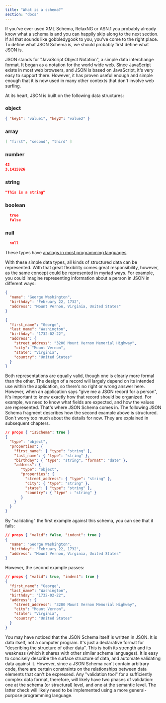 ```yaml
---
title: "What is a schema?"
section: "docs"
---
```


If you\'ve ever used XML Schema, RelaxNG or ASN.1 you probably already
know what a schema is and you can happily skip along to the next
section. If all that sounds like gobbledygook to you, you\'ve come to
the right place. To define what JSON Schema is, we should probably first
define what JSON is.

JSON stands for \"JavaScript Object Notation\", a simple data
interchange format. It began as a notation for the world wide web. Since
JavaScript exists in most web browsers, and JSON is based on JavaScript,
it\'s very easy to support there. However, it has proven useful enough
and simple enough that it is now used in many other contexts that don\'t
involve web surfing.

At its heart, JSON is built on the following data structures:

### object
```json
{ "key1": "value1", "key2": "value2" }
```

### array
```json
[ "first", "second", "third" ]
```

### number 
```json 
42
3.1415926
``` 

### string
```json
"This is a string"
```

### boolean
```json
  true
  false
```

### null
```json
  null
```

These types have [analogs in most programming languages](../understanding-json-schema/reference/type).



With these simple data types, all kinds of structured data can be
represented. With that great flexibility comes great responsibility,
however, as the same concept could be represented in myriad ways. For
example, you could imagine representing information about a person in
JSON in different ways:

```json
{
  "name": "George Washington",
  "birthday": "February 22, 1732",
  "address": "Mount Vernon, Virginia, United States"
} 
```

```json
{
  "first_name": "George",
  "last_name": "Washington",
  "birthday": "1732-02-22",
  "address": {
    "street_address": "3200 Mount Vernon Memorial Highway",
    "city": "Mount Vernon",
    "state": "Virginia",
    "country": "United States"
  }
}
```

Both representations are equally valid, though one is clearly more
formal than the other. The design of a record will largely depend on its
intended use within the application, so there\'s no right or wrong
answer here. However, when an application says \"give me a JSON record
for a person\", it\'s important to know exactly how that record should
be organized. For example, we need to know what fields are expected, and
how the values are represented. That\'s where JSON Schema comes in. The
following JSON Schema fragment describes how the second example above is
structured. Don\'t worry too much about the details for now. They are
explained in subsequent chapters.

```json
// props { "isSchema": true }
{
  "type": "object",
  "properties": {
    "first_name": { "type": "string" },
    "last_name": { "type": "string" },
    "birthday": { "type": "string", "format": "date" },
    "address": {
       "type": "object",
       "properties": {
         "street_address": { "type": "string" },
         "city": { "type": "string" },
         "state": { "type": "string" },
         "country": { "type" : "string" }
       }
    }
  }
}
```

By "validating" the first example against this schema, you can see that it fails:

```json
// props { "valid": false, "indent": true }
{
  "name": "George Washington",
  "birthday": "February 22, 1732",
  "address": "Mount Vernon, Virginia, United States"
}
```

However, the second example passes:

```json
// props { "valid": true, "indent": true }
{
  "first_name": "George",
  "last_name": "Washington",
  "birthday": "1732-02-22",
  "address": {
    "street_address": "3200 Mount Vernon Memorial Highway",
    "city": "Mount Vernon",
    "state": "Virginia",
    "country": "United States"
  }
}
```

You may have noticed that the JSON Schema itself is written in JSON. It
is data itself, not a computer program. It\'s just a declarative format
for \"describing the structure of other data\". This is both its
strength and its weakness (which it shares with other similar schema
languages). It is easy to concisely describe the surface structure of
data, and automate validating data against it. However, since a JSON
Schema can\'t contain arbitrary code, there are certain constraints on
the relationships between data elements that can\'t be expressed. Any
\"validation tool\" for a sufficiently complex data format, therefore,
will likely have two phases of validation: one at the schema (or
structural) level, and one at the semantic level. The latter check will
likely need to be implemented using a more general-purpose programming
language.
